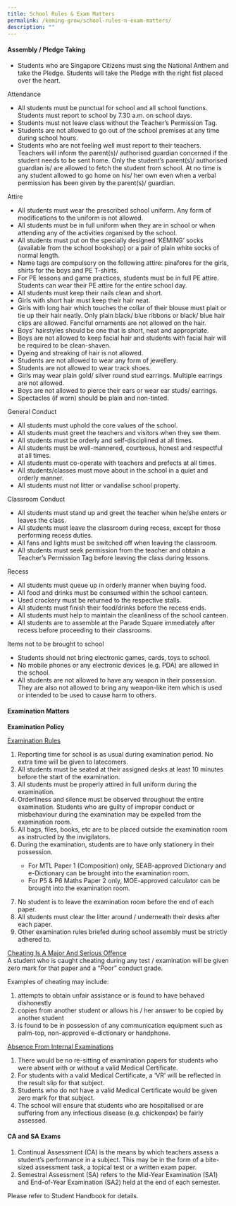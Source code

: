```yaml
---
title: School Rules & Exam Matters
permalink: /keming-grow/school-rules-n-exam-matters/
description: ""
---
```

<h4><strong>Assembly / Pledge Taking</strong></h4>
<ul>
<li>Students who are Singapore Citizens must sing the National Anthem and take the Pledge. Students will take the Pledge with the right fist placed over the heart.</li>
</ul>
<p>Attendance</p>
<ul>
<li>All students must be punctual for school and all school functions. Students must report to school by 7.30 a.m. on school days.</li>
<li>Students must not leave class without the Teacher&rsquo;s Permission Tag.</li>
<li>Students are not allowed to go out of the school premises at any time during school hours.</li>
<li>Students who are not feeling well must report to their teachers. Teachers will inform the parent(s)/ authorised guardian concerned if the student needs to be sent home. Only the student&rsquo;s parent(s)/ authorised guardian is/ are allowed to fetch the student from school. At no time is any student allowed to go home on his/ her own even when a verbal permission has been given by the parent(s)/ guardian.</li>
</ul>
<p>Attire</p>
<ul>
<li>All students must wear the prescribed school uniform. Any form of modifications to the uniform is not allowed.</li>
<li>All students must be in full uniform when they are in school or when attending any of the activities organised by the school.</li>
<li>All students must put on the specially designed &lsquo;KEMING&rsquo; socks (available from the school bookshop) or a pair of plain white socks of normal length.</li>
<li>Name tags are compulsory on the following attire: pinafores for the girls, shirts for the boys and PE T-shirts.</li>
<li>For PE lessons and game practices, students must be in full PE attire. Students can wear their PE attire for the entire school day.</li>
<li>All students must keep their nails clean and short.</li>
<li>Girls with short hair must keep their hair neat.</li>
<li>Girls with long hair which touches the collar of their blouse must plait or tie up their hair neatly. Only plain black/ blue ribbons or black/ blue hair clips are allowed. Fanciful ornaments are not allowed on the hair.</li>
<li>Boys&rsquo; hairstyles should be one that is short, neat and appropriate.</li>
<li>Boys are not allowed to keep facial hair and students with facial hair will be required to be clean-shaven.</li>
<li>Dyeing and streaking of hair is not allowed.</li>
<li>Students are not allowed to wear any form of jewellery.</li>
<li>Students are not allowed to wear track shoes.</li>
<li>Girls may wear plain gold/ silver round stud earrings. Multiple earrings are not allowed.</li>
<li>Boys are not allowed to pierce their ears or wear ear studs/ earrings.</li>
<li>Spectacles (if worn) should be plain and non-tinted.</li>
</ul>
<p>General Conduct</p>
<ul>
<li>All students must uphold the core values of the school.</li>
<li>All students must greet the teachers and visitors when they see them.</li>
<li>All students must be orderly and self-disciplined at all times.</li>
<li>All students must be well-mannered, courteous, honest and respectful at all times.</li>
<li>All students must co-operate with teachers and prefects at all times.</li>
<li>All students/classes must move about in the school in a quiet and orderly manner.</li>
<li>All students must not litter or vandalise school property.</li>
</ul>
<p>Classroom Conduct</p>
<ul>
<li>All students must stand up and greet the teacher when he/she enters or leaves the class.</li>
<li>All students must leave the classroom during recess, except for those performing recess duties.</li>
<li>All fans and lights must be switched off when leaving the classroom.</li>
<li>All students must seek permission from the teacher and obtain a Teacher&rsquo;s Permission Tag before leaving the class during lessons.</li>
</ul>
<p>Recess</p>
<ul>
<li>All students must queue up in orderly manner when buying food.</li>
<li>All food and drinks must be consumed within the school canteen.</li>
<li>Used crockery must be returned to the respective stalls.</li>
<li>All students must finish their food/drinks before the recess ends.</li>
<li>All students must help to maintain the cleanliness of the school canteen.</li>
<li>All students are to assemble at the Parade Square immediately after recess before proceeding to their classrooms.</li>
</ul>
<p>Items not to be brought to school</p>
<ul>
<li>Students should not bring electronic games, cards, toys to school.</li>
<li>No mobile phones or any electronic devices (e.g. PDA) are allowed in the school.</li>
<li>All students are not allowed to have any weapon in their possession. They are also not allowed to bring any weapon-like item which is used or intended to be used to cause harm to others.</li>
</ul>
<h4><strong>Examination Matters</strong></h4>
<p><strong>Examination Policy</strong></p>
<p><span style="text-decoration: underline;">Examination Rules</span></p>
<ol>
<li>Reporting time for school is as usual during examination period. No extra time will be given to latecomers.</li>
<li>All students must be seated at their assigned desks at least 10 minutes before the start of the examination.</li>
<li>All students must be properly attired in full uniform during the examination.</li>
<li>Orderliness and silence must be observed throughout the entire examination. Students who are guilty of improper conduct or misbehaviour during the examination may be expelled from the examination room.</li>
<li>All bags, files, books, etc are to be placed outside the examination room as instructed by the invigilators.</li>
<li>During the examination, students are to have only stationery in their possession.</li>
</ol>
<ul>
<ul>
<li>For MTL Paper 1 (Composition) only, SEAB-approved Dictionary and e-Dictionary can be brought into the examination room.</li>
<li>For P5 &amp; P6 Maths Paper 2 only, MOE-approved calculator can be brought into the examination room.</li>
</ul>
</ul>
<ol start="7">
<li>No student is to leave the examination room before the end of each paper.</li>
<li>All students must clear the litter around / underneath their desks after each paper.</li>
<li>Other examination rules briefed during school assembly must be strictly adhered to.</li>
</ol>
<p><span style="text-decoration: underline;">Cheating Is A Major And Serious Offence</span><br />A student who is caught cheating during any test / examination will be given zero mark for that paper and a &ldquo;Poor&rdquo; conduct grade.</p>
<p>Examples of cheating may include:</p>
<ol>
<li>attempts to obtain unfair assistance or is found to have behaved dishonestly</li>
<li>copies from another student or allows his / her answer to be copied by another student</li>
<li>is found to be in possession of any communication equipment such as palm-top, non-approved e-dictionary or handphone.</li>
</ol>
<p><span style="text-decoration: underline;">Absence From Internal Examinations</span></p>
<ol>
<li>There would be no re-sitting of examination papers for students who were absent with or without a valid Medical Certificate.</li>
<li>For students with a valid Medical Certificate, a &lsquo;VR&rsquo; will be reflected in the result slip for that subject.</li>
<li>Students who do not have a valid Medical Certificate would be given zero mark for that subject.</li>
<li>The school will ensure that students who are hospitalised or are suffering from any infectious disease (e.g. chickenpox) be fairly assessed.</li>
</ol>
<h4><strong>CA and SA Exams</strong></h4>
<ol>
<li>Continual Assessment (CA) is the means by which teachers assess a student&rsquo;s performance in a subject. This may be in the form of a bite-sized assessment task, a topical test or a written exam paper.</li>
<li>Semestral Assessment (SA) refers to the Mid-Year Examination (SA1) and End-of-Year Examination (SA2) held at the end of each semester.</li>
</ol>
<p>Please refer to Student Handbook for details.</p>